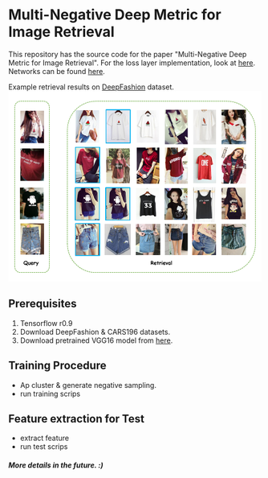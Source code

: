 Multi-Negative Deep Metric for Image Retrieval
=============================

This repository has the source code for the paper "Multi-Negative Deep Metric for Image Retrieval". For the loss layer implementation, look at [here](https://github.com/icodingc/mndm-IR/blob/master/tf-slim-v2/ops/triplet_ops.py#L40). Networks can be found [here](https://github.com/icodingc/mndm-IR/blob/master/tf-slim-v2/nets/vgg.py#L135).

Example retrieval results on [DeepFashion](http://mmlab.ie.cuhk.edu.hk/projects/DeepFashion.html) dataset. <br>
![Consumer-to-Shop](./consumer-example.png)

## Prerequisites
1. Tensorflow r0.9
2. Download DeepFashion & CARS196 datasets.
3. Download pretrained VGG16 model from [here](http://download.tensorflow.org/models/vgg_16_2016_08_28.tar.gz).

## Training Procedure
- Ap cluster & generate negative sampling.
- run training scrips

## Feature extraction for Test
- extract feature
- run test scrips

#### *More details in the future. :)*
